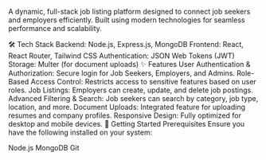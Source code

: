 A dynamic, full-stack job listing platform designed to connect job seekers and employers efficiently. Built using modern technologies for seamless performance and scalability.

🛠️ Tech Stack
Backend: Node.js, Express.js, MongoDB
Frontend: React, React Router, Tailwind CSS
Authentication: JSON Web Tokens (JWT)
Storage: Multer (for document uploads)
✨ Features
User Authentication & Authorization: Secure login for Job Seekers, Employers, and Admins.
Role-Based Access Control: Restricts access to sensitive features based on user roles.
Job Listings: Employers can create, update, and delete job postings.
Advanced Filtering & Search: Job seekers can search by category, job type, location, and more.
Document Uploads: Integrated feature for uploading resumes and company profiles.
Responsive Design: Fully optimized for desktop and mobile devices.
🚀 Getting Started
Prerequisites
Ensure you have the following installed on your system:

Node.js
MongoDB
Git
